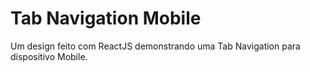 # Tab Navigation Mobile

Um design feito com ReactJS demonstrando uma
Tab Navigation para dispositivo Mobile.
